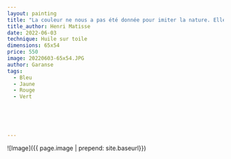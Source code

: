 ```yaml
---
layout: painting
title: "La couleur ne nous a pas été donnée pour imiter la nature. Elle nous a été donnée pour que nous puissions exprimer nos émotions." 
title_author: Henri Matisse   
date: 2022-06-03
technique: Huile sur toile
dimensions: 65x54 
price: 550
image: 20220603-65x54.JPG
author: Garanse
tags:
  - Bleu
  - Jaune
  - Rouge
  - Vert
  
 
  
  
  
---
```

![Image]({{ page.image | prepend: site.baseurl}})

